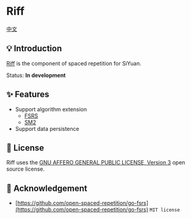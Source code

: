 # Riff

[中文](README_zh_CN.md)

## 💡 Introduction

[Riff](https://github.com/siyuan-note/riff) is the component of spaced repetition for SiYuan.

Status: **In development**

## ✨ Features

* Support algorithm extension
  * [FSRS](https://github.com/open-spaced-repetition/free-spaced-repetition-scheduler)
  * [SM2](https://www.supermemo.com/en/blog/application-of-a-computer-to-improve-the-results-obtained-in-working-with-the-supermemo-method)
* Support data persistence

## 📄 License

Riff uses the [GNU AFFERO GENERAL PUBLIC LICENSE, Version 3](https://www.gnu.org/licenses/agpl-3.0.txt) open source license.

## 🙏 Acknowledgement

* [https://github.com/open-spaced-repetition/go-fsrs](https://github.com/open-spaced-repetition/go-fsrs) `MIT license`